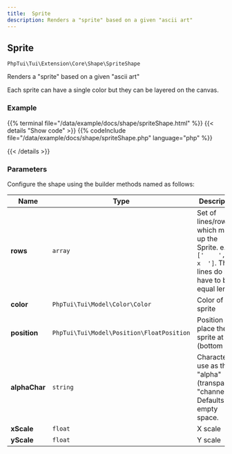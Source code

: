 ```yaml
---
title:  Sprite 
description: Renders a "sprite" based on a given "ascii art"
---
```

##  Sprite 

`PhpTui\Tui\Extension\Core\Shape\SpriteShape`

Renders a "sprite" based on a given "ascii art"


Each sprite can have a single color but they can be layered on the canvas.

### Example

{{% terminal file="/data/example/docs/shape/spriteShape.html" %}}
{{< details "Show code"  >}}
{{% codeInclude file="/data/example/docs/shape/spriteShape.php" language="php" %}}

{{< /details >}}
### Parameters

Configure the shape using the builder methods named as follows:

| Name | Type | Description |
| --- | --- | --- |
| **rows** | `array` | Set of lines/rows which make up the Sprite. e.g. `['    ', '  x  ']`. The lines do not have to be of equal length. |
| **color** | `PhpTui\Tui\Model\Color\Color` | Color of the sprite |
| **position** | `PhpTui\Tui\Model\Position\FloatPosition` | Position to place the sprite at (bottom left) |
| **alphaChar** | `string` | Character to use as the "alpha" (transparent) "channel". Defaults to empty space. |
| **xScale** | `float` | X scale |
| **yScale** | `float` | Y scale |